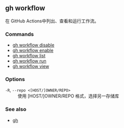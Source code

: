 ## gh workflow

在 GitHub Actions中列出、查看和运行工作流。

### Commands

- [gh workflow disable](./gh_workflow_disable.zh.md)
- [gh workflow enable](./gh_workflow_enable.zh.md)
- [gh workflow list](./gh_workflow_list.zh.md)
- [gh workflow run](./gh_workflow_run.zh.md)
- [gh workflow view](./gh_workflow_view.zh.md)

### Options

<dl class="flags">
	<dt><code>-R</code>, <code>--repo &lt;[HOST/]OWNER/REPO&gt;</code></dt>
	<dd>使用 [HOST/]OWNER/REPO 格式，选择另一存储库</dd>
</dl>

### See also

- [gh](./gh.zh.md)
